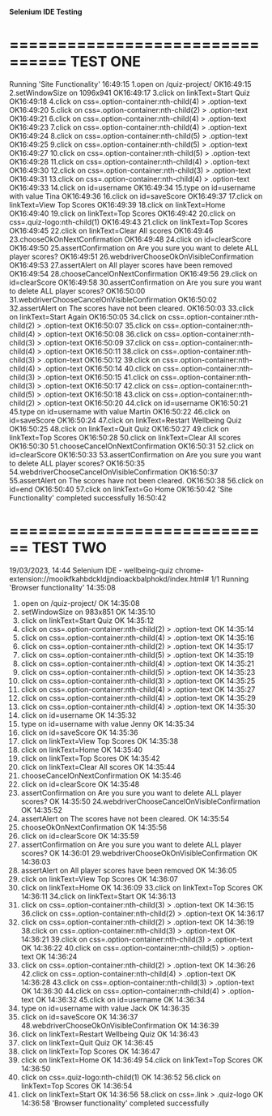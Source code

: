 
**Selenium IDE Testing**

================================
            TEST ONE
================================
Running 'Site Functionality' 16:49:15
1.open on /quiz-project/ OK16:49:15
2.setWindowSize on 1096x941 OK16:49:17
3.click on linkText=Start Quiz OK16:49:18
4.click on css=.option-container:nth-child(4) > .option-text OK16:49:20
5.click on css=.option-container:nth-child(2) > .option-text OK16:49:21
6.click on css=.option-container:nth-child(4) > .option-text OK16:49:23
7.click on css=.option-container:nth-child(4) > .option-text OK16:49:24
8.click on css=.option-container:nth-child(5) > .option-text OK16:49:25
9.click on css=.option-container:nth-child(5) > .option-text OK16:49:27
10.click on css=.option-container:nth-child(5) > .option-text OK16:49:28
11.click on css=.option-container:nth-child(4) > .option-text OK16:49:30
12.click on css=.option-container:nth-child(3) > .option-text OK16:49:31
13.click on css=.option-container:nth-child(4) > .option-text OK16:49:33
14.click on id=username OK16:49:34
15.type on id=username with value Tina OK16:49:36
16.click on id=saveScore OK16:49:37
17.click on linkText=View Top Scores OK16:49:39
18.click on linkText=Home OK16:49:40
19.click on linkText=Top Scores OK16:49:42
20.click on css=.quiz-logo:nth-child(1) OK16:49:43
21.click on linkText=Top Scores OK16:49:45
22.click on linkText=Clear All scores OK16:49:46
23.chooseOkOnNextConfirmation OK16:49:48
24.click on id=clearScore OK16:49:50
25.assertConfirmation on Are you sure you want to delete ALL player scores? OK16:49:51
26.webdriverChooseOkOnVisibleConfirmation OK16:49:53
27.assertAlert on All player scores have been removed OK16:49:54
28.chooseCancelOnNextConfirmation OK16:49:56
29.click on id=clearScore OK16:49:58
30.assertConfirmation on Are you sure you want to delete ALL player scores? OK16:50:00
31.webdriverChooseCancelOnVisibleConfirmation OK16:50:02
32.assertAlert on The scores have not been cleared. OK16:50:03
33.click on linkText=Start Again OK16:50:05
34.click on css=.option-container:nth-child(2) > .option-text OK16:50:07
35.click on css=.option-container:nth-child(4) > .option-text OK16:50:08
36.click on css=.option-container:nth-child(3) > .option-text OK16:50:09
37.click on css=.option-container:nth-child(4) > .option-text OK16:50:11
38.click on css=.option-container:nth-child(3) > .option-text OK16:50:12
39.click on css=.option-container:nth-child(4) > .option-text OK16:50:14
40.click on css=.option-container:nth-child(3) > .option-text OK16:50:15
41.click on css=.option-container:nth-child(3) > .option-text OK16:50:17
42.click on css=.option-container:nth-child(5) > .option-text OK16:50:18
43.click on css=.option-container:nth-child(2) > .option-text OK16:50:20
44.click on id=username OK16:50:21
45.type on id=username with value Martin OK16:50:22
46.click on id=saveScore OK16:50:24
47.click on linkText=Restart Wellbeing Quiz OK16:50:25
48.click on linkText=Quit Quiz OK16:50:27
49.click on linkText=Top Scores OK16:50:28
50.click on linkText=Clear All scores OK16:50:30
51.chooseCancelOnNextConfirmation OK16:50:31
52.click on id=clearScore OK16:50:33
53.assertConfirmation on Are you sure you want to delete ALL player scores? OK16:50:35
54.webdriverChooseCancelOnVisibleConfirmation OK16:50:37
55.assertAlert on The scores have not been cleared. OK16:50:38
56.click on id=end OK16:50:40
57.click on linkText=Go Home OK16:50:42
'Site Functionality' completed successfully 16:50:42




============================
          TEST TWO
============================
19/03/2023, 14:44 Selenium IDE - wellbeing-quiz
chrome-extension://mooikfkahbdckldjjndioackbalphokd/index.html# 1/1
Running 'Browser functionality' 14:35:08
1. open on /quiz-project/ OK 14:35:08
2. setWindowSize on 983x851 OK 14:35:10
3. click on linkText=Start Quiz OK 14:35:12
4. click on css=.option-container:nth-child(2) > .option-text OK 14:35:14
5. click on css=.option-container:nth-child(4) > .option-text OK 14:35:16
6. click on css=.option-container:nth-child(2) > .option-text OK 14:35:17
7. click on css=.option-container:nth-child(5) > .option-text OK 14:35:19
8. click on css=.option-container:nth-child(4) > .option-text OK 14:35:21
9. click on css=.option-container:nth-child(5) > .option-text OK 14:35:23
10. click on css=.option-container:nth-child(3) > .option-text OK 14:35:25
11. click on css=.option-container:nth-child(4) > .option-text OK 14:35:27
12. click on css=.option-container:nth-child(4) > .option-text OK 14:35:29
13. click on css=.option-container:nth-child(4) > .option-text OK 14:35:30
14. click on id=username OK 14:35:32
15. type on id=username with value Jenny OK 14:35:34
16. click on id=saveScore OK 14:35:36
17. click on linkText=View Top Scores OK 14:35:38
18. click on linkText=Home OK 14:35:40
19. click on linkText=Top Scores OK 14:35:42
20. click on linkText=Clear All scores OK 14:35:44
21. chooseCancelOnNextConfirmation OK 14:35:46
22. click on id=clearScore OK 14:35:48
23. assertConfirmation on Are you sure you want to delete ALL player scores? OK 14:35:50
24.webdriverChooseCancelOnVisibleConfirmation OK 14:35:52
25. assertAlert on The scores have not been cleared. OK 14:35:54
26. chooseOkOnNextConfirmation OK 14:35:56
27. click on id=clearScore OK 14:35:59
28. assertConfirmation on Are you sure you want to delete ALL player scores? OK 14:36:01
29.webdriverChooseOkOnVisibleConfirmation OK 14:36:03
30. assertAlert on All player scores have been removed OK 14:36:05
31. click on linkText=View Top Scores OK 14:36:07
32. click on linkText=Home OK 14:36:09
33.click on linkText=Top Scores OK 14:36:11
34.click on linkText=Start OK 14:36:13
35. click on css=.option-container:nth-child(3) > .option-text OK 14:36:15
36.click on css=.option-container:nth-child(2) > .option-text OK 14:36:17
37. click on css=.option-container:nth-child(2) > .option-text OK 14:36:19
38.click on css=.option-container:nth-child(3) > .option-text OK 14:36:21
39.click on css=.option-container:nth-child(3) > .option-text OK 14:36:22
40.click on css=.option-container:nth-child(5) > .option-text OK 14:36:24
41. click on css=.option-container:nth-child(2) > .option-text OK 14:36:26
42.click on css=.option-container:nth-child(4) > .option-text OK 14:36:28
43.click on css=.option-container:nth-child(3) > .option-text OK 14:36:30
44.click on css=.option-container:nth-child(4) > .option-text OK 14:36:32
45.click on id=username OK 14:36:34
46. type on id=username with value Jack OK 14:36:35
47. click on id=saveScore OK 14:36:37
48.webdriverChooseOkOnVisibleConfirmation OK 14:36:39
50. click on linkText=Restart Wellbeing Quiz OK 14:36:43
51. click on linkText=Quit Quiz OK 14:36:45
52. click on linkText=Top Scores OK 14:36:47
53. click on linkText=Home OK 14:36:49
54.click on linkText=Top Scores OK 14:36:50
55. click on css=.quiz-logo:nth-child(1) OK 14:36:52
56.click on linkText=Top Scores OK 14:36:54
57. click on linkText=Start OK 14:36:56
58.click on css=.link > .quiz-logo OK 14:36:58
'Browser functionality' completed successfully
